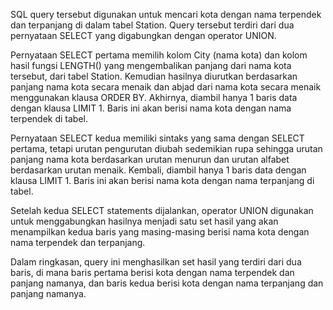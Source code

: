 SQL query tersebut digunakan untuk mencari kota dengan nama terpendek dan terpanjang di dalam tabel Station. Query tersebut terdiri dari dua pernyataan SELECT yang digabungkan dengan operator UNION.

Pernyataan SELECT pertama memilih kolom City (nama kota) dan kolom hasil fungsi LENGTH() yang mengembalikan panjang dari nama kota tersebut, dari tabel Station. Kemudian hasilnya diurutkan berdasarkan panjang nama kota secara menaik dan abjad dari nama kota secara menaik menggunakan klausa ORDER BY. Akhirnya, diambil hanya 1 baris data dengan klausa LIMIT 1. Baris ini akan berisi nama kota dengan nama terpendek di tabel.

Pernyataan SELECT kedua memiliki sintaks yang sama dengan SELECT pertama, tetapi urutan pengurutan diubah sedemikian rupa sehingga urutan panjang nama kota berdasarkan urutan menurun dan urutan alfabet berdasarkan urutan menaik. Kembali, diambil hanya 1 baris data dengan klausa LIMIT 1. Baris ini akan berisi nama kota dengan nama terpanjang di tabel.

Setelah kedua SELECT statements dijalankan, operator UNION digunakan untuk menggabungkan hasilnya menjadi satu set hasil yang akan menampilkan kedua baris yang masing-masing berisi nama kota dengan nama terpendek dan terpanjang.

Dalam ringkasan, query ini menghasilkan set hasil yang terdiri dari dua baris, di mana baris pertama berisi kota dengan nama terpendek dan panjang namanya, dan baris kedua berisi kota dengan nama terpanjang dan panjang namanya.
